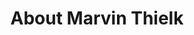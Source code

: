 ---
permalink: /about/
title: "About Marvin Thielk"
excerpt: "Marvin Thielk is a Neuroscientist, Programmer, and Eccentric Time-Traveller Extraordinaire"
image:
  path: &image https://www.dropbox.com/s/zkqnoll9lee6vga/time_distribution.png?raw=1
  feature: *image
  teaser: https://www.dropbox.com/s/zkqnoll9lee6vga/time_distribution.png?raw=1
ads: false
share: false
---